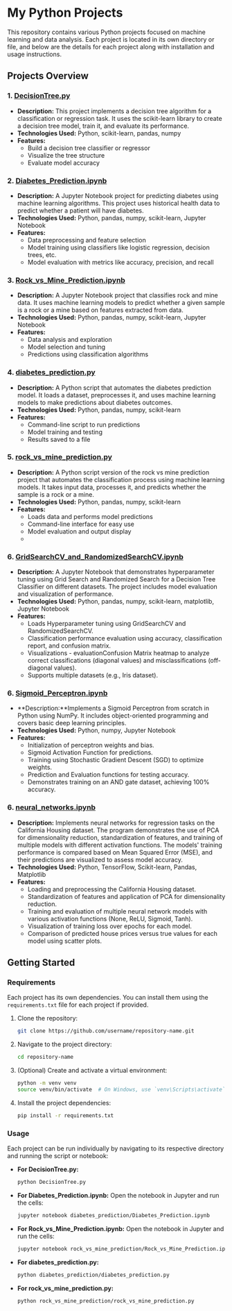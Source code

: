 # My Python Projects

This repository contains various Python projects focused on machine learning and data analysis. Each project is located in its own directory or file, and below are the details for each project along with installation and usage instructions.

## Projects Overview

### 1. [DecisionTree.py](./DecisionTree.py)

- **Description:** This project implements a decision tree algorithm for a classification or regression task. It uses the scikit-learn library to create a decision tree model, train it, and evaluate its performance.
- **Technologies Used:** Python, scikit-learn, pandas, numpy
- **Features:**
    - Build a decision tree classifier or regressor
    - Visualize the tree structure
    - Evaluate model accuracy

### 2. [Diabetes_Prediction.ipynb](./Diabetes_Prediction.ipynb)

- **Description:** A Jupyter Notebook project for predicting diabetes using machine learning algorithms. This project uses historical health data to predict whether a patient will have diabetes.
- **Technologies Used:** Python, pandas, numpy, scikit-learn, Jupyter Notebook
- **Features:**
    - Data preprocessing and feature selection
    - Model training using classifiers like logistic regression, decision trees, etc.
    - Model evaluation with metrics like accuracy, precision, and recall

### 3. [Rock_vs_Mine_Prediction.ipynb](./Rock_vs_Mine_Prediction.ipynb)

- **Description:** A Jupyter Notebook project that classifies rock and mine data. It uses machine learning models to predict whether a given sample is a rock or a mine based on features extracted from data.
- **Technologies Used:** Python, pandas, numpy, scikit-learn, Jupyter Notebook
- **Features:**
    - Data analysis and exploration
    - Model selection and tuning
    - Predictions using classification algorithms

### 4. [diabetes_prediction.py](./diabetes_prediction.py)

- **Description:** A Python script that automates the diabetes prediction model. It loads a dataset, preprocesses it, and uses machine learning models to make predictions about diabetes outcomes.
- **Technologies Used:** Python, pandas, numpy, scikit-learn
- **Features:**
    - Command-line script to run predictions
    - Model training and testing
    - Results saved to a file

### 5. [rock_vs_mine_prediction.py](./rock_vs_mine_prediction.py)

- **Description:** A Python script version of the rock vs mine prediction project that automates the classification process using machine learning models. It takes input data, processes it, and predicts whether the sample is a rock or a mine.
- **Technologies Used:** Python, pandas, numpy, scikit-learn
- **Features:**
    - Loads data and performs model predictions
    - Command-line interface for easy use
    - Model evaluation and output display
    - 
### 6. [GridSearchCV_and_RandomizedSearchCV.ipynb](./GridSearchCV_and_RandomizedSearchCV.ipynb)

- **Description:** A Jupyter Notebook that demonstrates hyperparameter tuning using Grid Search and Randomized Search for a Decision Tree Classifier on different datasets. The project includes model evaluation and visualization of performance.
- **Technologies Used:** Python, pandas, numpy, scikit-learn, matplotlib, Jupyter Notebook
- **Features:**
    - Loads Hyperparameter tuning using GridSearchCV and RandomizedSearchCV.
    - Classification performance evaluation using accuracy, classification report, and confusion matrix.
    - Visualizations - evaluationConfusion Matrix heatmap to analyze correct classifications (diagonal values) and misclassifications (off-diagonal values).
    - Supports multiple datasets (e.g., Iris dataset).
 
 
### 6. [Sigmoid_Perceptron.ipynb](./Sigmoid_Perceptron.ipynb)

- **Description:**Implements a Sigmoid Perceptron from scratch in Python using NumPy. It includes object-oriented programming and covers basic deep learning principles.
- **Technologies Used:** Python, numpy, Jupyter Notebook
- **Features:**
    - Initialization of perceptron weights and bias.
    - Sigmoid Activation Function for predictions.
    - Training using Stochastic Gradient Descent (SGD) to optimize weights.
    - Prediction and Evaluation functions for testing accuracy.
    - Demonstrates training on an AND gate dataset, achieving 100% accuracy.
 
      
### 6. [neural_networks.ipynb](./neural_networks.ipynb)

- **Description:** Implements neural networks for regression tasks on the California Housing dataset. The program demonstrates the use of PCA for dimensionality reduction, standardization of features, and training of multiple models with different activation functions. The models' training performance is compared based on Mean Squared Error (MSE), and their predictions are visualized to assess model accuracy.
- **Technologies Used:** Python, TensorFlow, Scikit-learn, Pandas, Matplotlib
- **Features:**
    - Loading and preprocessing the California Housing dataset.
    - Standardization of features and application of PCA for dimensionality reduction.
    - Training and evaluation of multiple neural network models with various activation functions (None, ReLU, Sigmoid, Tanh).
    - Visualization of training loss over epochs for each model.
    - Comparison of predicted house prices versus true values for each model using scatter plots.


## Getting Started

### Requirements

Each project has its own dependencies. You can install them using the `requirements.txt` file for each project if provided.

1. Clone the repository:
    ```bash
    git clone https://github.com/username/repository-name.git
    ```

2. Navigate to the project directory:
    ```bash
    cd repository-name
    ```

3. (Optional) Create and activate a virtual environment:
    ```bash
    python -m venv venv
    source venv/bin/activate  # On Windows, use `venv\Scripts\activate`
    ```

4. Install the project dependencies:
    ```bash
    pip install -r requirements.txt
    ```

### Usage

Each project can be run individually by navigating to its respective directory and running the script or notebook:

- **For DecisionTree.py:**
    ```bash
    python DecisionTree.py
    ```

- **For Diabetes_Prediction.ipynb:**
    Open the notebook in Jupyter and run the cells:
    ```bash
    jupyter notebook diabetes_prediction/Diabetes_Prediction.ipynb
    ```

- **For Rock_vs_Mine_Prediction.ipynb:**
    Open the notebook in Jupyter and run the cells:
    ```bash
    jupyter notebook rock_vs_mine_prediction/Rock_vs_Mine_Prediction.ipynb
    ```

- **For diabetes_prediction.py:**
    ```bash
    python diabetes_prediction/diabetes_prediction.py
    ```

- **For rock_vs_mine_prediction.py:**
    ```bash
    python rock_vs_mine_prediction/rock_vs_mine_prediction.py
    ```
